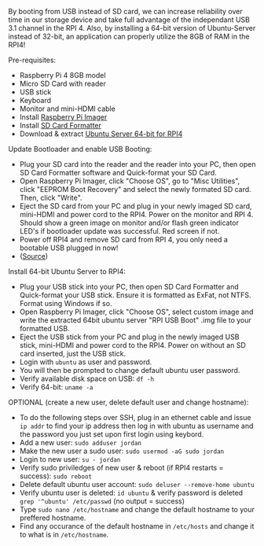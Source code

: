 By booting from USB instead of SD card, we can increase reliability over time in our storage device and take full advantage of the independant USB 3.1 channel in the RPI 4. Also, by installing a 64-bit version of Ubuntu-Server instead of 32-bit, an application can properly utilize the 8GB of RAM in the RPI4!

Pre-requisites: 
- Raspberry Pi 4 8GB model
- Micro SD Card with reader
- USB stick
- Keyboard
- Monitor and mini-HDMI cable
- Install [Raspberry Pi Imager](https://www.raspberrypi.org/software/)
- Install [SD Card Formatter](https://www.sdcard.org/downloads/formatter/)
- Download & extract [Ubuntu Server 64-bit for RPI4](https://www.raspberrypi.org/forums/viewtopic.php?t=278791)

Update Bootloader and enable USB Booting:  
- Plug your SD card into the reader and the reader into your PC, then open SD Card Formatter software and Quick-format your SD Card.
- Open Raspberry Pi Imager, click "Choose OS", go to "Misc Utilities", click "EEPROM Boot Recovery" and select the newly formated SD card. Then, click "Write".
- Eject the SD card from your PC and plug in your newly imaged SD card, mini-HDMI and power cord to the RPI4. Power on the monitor and RPI 4. Should show a green image on monitor and/or flash green indicator LED's if bootloader update was successful. Red screen if not.
- Power off RPI4 and remove SD card from RPI 4, you only need a bootable USB plugged in now!
- ([Source](https://webtechie.be/post/2020-09-29-64bit-raspbianos-on-raspberrypi4-with-usbboot/))  

Install 64-bit Ubuntu Server to RPI4:
- Plug your USB stick into your PC, then open SD Card Formatter and Quick-format your USB stick. Ensure it is formatted as ExFat, not NTFS. Format using Windows if so.
- Open Raspberry Pi Imager, click "Choose OS", select custom image and write the extracted 64bit ubuntu server "RPI USB Boot" .img file to your formatted USB.
- Eject the USB stick from your PC and plug in the newly imaged USB stick, mini-HDMI and power cord to the RPI4. Power on without an SD card inserted, just the USB stick.
- Login with `ubuntu` as user and password.
- You will then be prompted to change default ubuntu user password.
- Verify available disk space on USB: `df -h`
- Verify 64-bit: `uname -a`

OPTIONAL (create a new user, delete default user and change hostname):
- To do the following steps over SSH, plug in an ethernet cable and issue `ip addr` to find your ip address then log in with ubuntu as username and the password you just set upon first login using keybord.
- Add a new user: `sudo adduser jordan`  
- Make the new user a sudo user: `sudo usermod -aG sudo jordan`
- Login to new user: `su - jordan`
- Verify sudo priviledges of new user & reboot (if RPI4 restarts = success): `sudo reboot`
- Delete default ubuntu user account: `sudo deluser --remove-home ubuntu`
- Verify ubuntu user is deleted: `id ubuntu` & verify password is deleted `grep '^ubuntu' /etc/passwd` (no output = success)
- Type `sudo nano /etc/hostname` and change the default hostname to your preffered hostname.
- Find any occurance of the default hostname in `/etc/hosts` and change it to what is in `/etc/hostname`.

